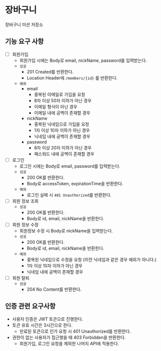 # 장바구니

장바구니 미션 저장소

## 기능 요구 사항

- [ ] 회원가입
    - 회원가입 시에는 Body로 email, nickName, password를 입력받는다.
    - `성공`
        - 201 Created를 반환한다.
        - Location Header에 `/members/{id}` 를 반환한다.
    - `예외`
        - email
            - 중복된 이메일로 가입을 요청
            - 8자 이상 50자 이하가 아닌 경우
            - 이메일 형식이 아닌 경우
            - 이메일 내에 공백이 존재할 경우
        - nickName
            - 중복된 닉네임으로 가입을 요청
            - 1자 이상 10자 이하가 아닌 경우
            - 닉네임 내에 공백이 존재할 경우
        - password
            - 8자 이상 20자 이하가 아닌 경우
            - 패스워드 내에 공백이 존재할 경우
- [ ] 로그인
    - 로그인 시에는 Body로 email, password를 입력받는다.
    - `성공`
        - 200 OK를 반환한다.
        - Body로 accessToken, expirationTime을 반환한다.
    - `예외`
        - 로그인 실패 시 `401 Unauthorized`를 반환한다.
- [ ] 회원 정보 조회
    - `성공`
        - 200 OK를 반환한다.
        - Body로 id, email, nickName을 반환한다.
- [ ] 회원 정보 수정
    - 회원정보 수정 시 Body로 nickName을 입력받는다.
    - `성공`
        - 200 OK를 반환한다.
        - Body로 id, email, nickName을 반환한다.
    - `예외`
        - 중복된 닉네임으로 수정을 요청 (이전 닉네임과 같은 경우 예외가 아니다.)
        - 1자 이상 10자 이하가 아닌 경우
        - 닉네임 내에 공백이 존재할 경우
- [ ] 회원 탈퇴
    - `성공`
        - 204 No Content를 반환한다.

## 인증 관련 요구사항
- 사용자 인증은 JWT 토큰으로 진행한다.
- 토큰 유효 시간은 3시간으로 한다.
  - 만료된 토큰으로 인가 요청 시 401 Unauthorized를 반환한다.
- 권한이 없는 사용자가 접근했을 때 403 Forbidden을 반환한다.
  - 회원가입, 로그인 요청을 제외한 나머지 API에 적용한다.

